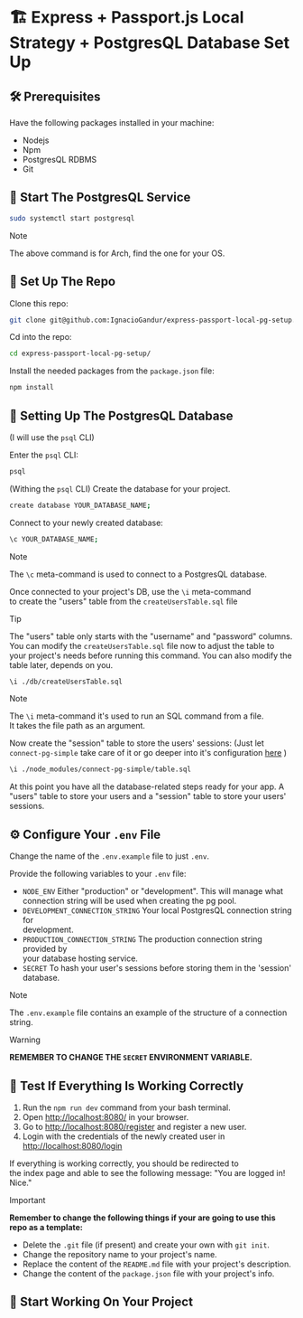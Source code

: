 # 🏗 Express + Passport.js Local Strategy + PostgresQL Database Set Up

## 🛠️ Prerequisites

Have the following packages installed in your machine:

- Nodejs
- Npm
- PostgresQL RDBMS
- Git

## 🐘 Start The PostgresQL Service

```bash
sudo systemctl start postgresql
```

> [!NOTE]
> The above command is for Arch, find the one for your OS.

## 📁 Set Up The Repo

Clone this repo:

```bash
git clone git@github.com:IgnacioGandur/express-passport-local-pg-setup.git
```

Cd into the repo:

```bash
cd express-passport-local-pg-setup/
```

Install the needed packages from the `package.json` file:

```bash
npm install
```

## 💾 Setting Up The PostgresQL Database

(I will use the `psql` CLI)

Enter the `psql` CLI:

```bash
psql
```

(Withing the `psql` CLI) Create the database for your project.

```bash
create database YOUR_DATABASE_NAME;
```

Connect to your newly created database:

```bash
\c YOUR_DATABASE_NAME;

```

> [!NOTE]
> The `\c` meta-command is used to connect to a PostgresQL database.

Once connected to your project's DB, use the `\i` meta-command  
to create the "users" table from the `createUsersTable.sql` file

> [!TIP]
> The "users" table only starts with the "username" and "password" columns.  
> You can modify the `createUsersTable.sql` file now to adjust the table to  
> your project's needs before running this command. You can also modify the  
> table later, depends on you.

```bash
\i ./db/createUsersTable.sql
```

> [!NOTE]
> The `\i` meta-command it's used to run an SQL command from a file.  
> It takes the file path as an argument.

Now create the "session" table to store the users' sessions:
(Just let `connect-pg-simple` take care of it or go deeper into it's configuration [here](https://www.npmjs.com/package/connect-pg-simple) )

```bash
\i ./node_modules/connect-pg-simple/table.sql
```

At this point you have all the database-related steps ready for your app.
A "users" table to store your users and a "session" table to store your users' sessions.

## ⚙️ Configure Your `.env` File

Change the name of the `.env.example` file to just `.env`.

Provide the following variables to your `.env` file:

- `NODE_ENV` Either "production" or "development". This will manage what  
  connection string will be used when creating the pg pool.
- `DEVELOPMENT_CONNECTION_STRING` Your local PostgresQL connection string for  
  development.
- `PRODUCTION_CONNECTION_STRING` The production connection string provided by  
  your database hosting service.
- `SECRET` To hash your user's sessions before storing them in the 'session' database.

> [!NOTE]  
> The `.env.example` file contains an example of the structure of a connection string.

> [!WARNING]  
> **REMEMBER TO CHANGE THE `SECRET` ENVIRONMENT VARIABLE.**

## 🧪 Test If Everything Is Working Correctly

1. Run the `npm run dev` command from your bash terminal.
2. Open [http://localhost:8080/](http://localhost:8080/) in your browser.
3. Go to [http://localhost:8080/register](http://localhost:8080/register) and register a new user.
4. Login with the credentials of the newly created user in
   [http://localhost:8080/login](http://localhost:8080/login)

If everything is working correctly, you should be redirected to  
the index page and able to see the following message:
"You are logged in! Nice."

> [!IMPORTANT]  
> **Remember to change the following things if your are going to use this  
> repo as a template:**
>
> - Delete the `.git` file (if present) and create your own with `git init`.
> - Change the repository name to your project's name.
> - Replace the content of the `README.md` file with your project's description.
> - Change the content of the `package.json` file with your project's info.

## 💫 Start Working On Your Project
